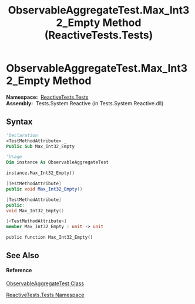 ﻿---
title: ObservableAggregateTest.Max_Int32_Empty Method  (ReactiveTests.Tests)
TOCTitle: Max_Int32_Empty Method
ms:assetid: M:ReactiveTests.Tests.ObservableAggregateTest.Max_Int32_Empty
ms:mtpsurl: https://msdn.microsoft.com/en-us/library/reactivetests.tests.observableaggregatetest.max_int32_empty(v=VS.103)
ms:contentKeyID: 36620950
ms.date: 06/28/2011
mtps_version: v=VS.103
f1_keywords:
- ReactiveTests.Tests.ObservableAggregateTest.Max_Int32_Empty
dev_langs:
- CSharp
- JScript
- VB
- FSharp
- c++
---

# ObservableAggregateTest.Max\_Int32\_Empty Method

**Namespace:**  [ReactiveTests.Tests](hh289046\(v=vs.103\).md)  
**Assembly:**  Tests.System.Reactive (in Tests.System.Reactive.dll)

## Syntax

``` vb
'Declaration
<TestMethodAttribute> _
Public Sub Max_Int32_Empty
```

``` vb
'Usage
Dim instance As ObservableAggregateTest

instance.Max_Int32_Empty()
```

``` csharp
[TestMethodAttribute]
public void Max_Int32_Empty()
```

``` c++
[TestMethodAttribute]
public:
void Max_Int32_Empty()
```

``` fsharp
[<TestMethodAttribute>]
member Max_Int32_Empty : unit -> unit 
```

``` jscript
public function Max_Int32_Empty()
```

## See Also

#### Reference

[ObservableAggregateTest Class](hh314823\(v=vs.103\).md)

[ReactiveTests.Tests Namespace](hh289046\(v=vs.103\).md)

